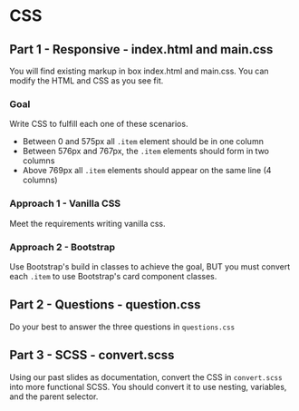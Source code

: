 # CSS

## Part 1 - Responsive - index.html and main.css
You will find existing markup in box index.html and main.css.  You can modify the HTML and CSS as you see fit.

### Goal
Write CSS to fulfill each one of these scenarios. 

 - Between 0 and 575px all `.item` element should be in one column
 - Between 576px and 767px, the `.item` elements should form in two columns
 - Above 769px all `.item` elements should appear on the same line (4 columns)

### Approach 1 - Vanilla CSS
Meet the requirements writing vanilla css.


### Approach 2 - Bootstrap
Use Bootstrap's build in classes to achieve the goal, BUT you must convert each `.item` to use Bootstrap's card component classes.

## Part 2 - Questions - question.css
Do your best to answer the three questions in `questions.css`


## Part 3 - SCSS - convert.scss
Using our past slides as documentation, convert the CSS in `convert.scss` into more functional SCSS.  You should convert it to use nesting, variables, and the parent selector.
